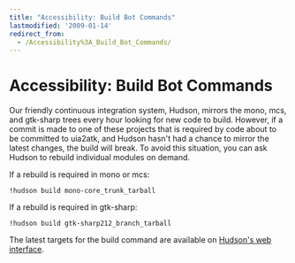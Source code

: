 ```yaml
---
title: "Accessibility: Build Bot Commands"
lastmodified: '2009-01-14'
redirect_from:
  - /Accessibility%3A_Build_Bot_Commands/
---
```


Accessibility: Build Bot Commands
=================================

Our friendly continuous integration system, Hudson, mirrors the mono, mcs, and gtk-sharp trees every hour looking for new code to build. However, if a commit is made to one of these projects that is required by code about to be committed to uia2atk, and Hudson hasn't had a chance to mirror the latest changes, the build will break. To avoid this situation, you can ask Hudson to rebuild individual modules on demand.

If a rebuild is required in mono or mcs:

    !hudson build mono-core_trunk_tarball

If a rebuild is required in gtk-sharp:

    !hudson build gtk-sharp212_branch_tarball

The latest targets for the build command are available on [Hudson's web interface](http://build0.sled.lab.novell.com:8010/).

